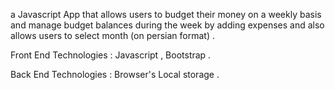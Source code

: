 a Javascript App that allows users to budget their money on a weekly basis and manage budget balances during the week by adding expenses and also allows users to select month (on persian format) .

Front End Technologies : Javascript , Bootstrap .

Back End Technologies : Browser's Local storage .
